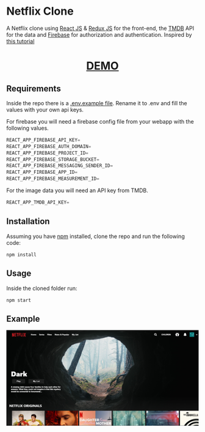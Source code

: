 # Netflix Clone

A Netflix clone using [React JS](https://reactjs.org) & [Redux JS](https://redux.js.org) for the front-end, the [TMDB](https://www.themoviedb.org) API for the data and [Firebase](https://firebase.google.com) for authorization and authentication. Inspired by [this tutorial](https://www.youtube.com/watch?v=XtMThy8QKqU)

<div align="center">
  <h1><a href="https://constantine.dev:8080/netflix"> DEMO </a></h1>
</div>

## Requirements

Inside the repo there is a [.env.example file](./netflix/.env.example). Rename it to .env and fill the values with your own api keys.

For firebase you will need a firebase config file from your webapp with the following values.

```javascript
REACT_APP_FIREBASE_API_KEY=
REACT_APP_FIREBASE_AUTH_DOMAIN=
REACT_APP_FIREBASE_PROJECT_ID=
REACT_APP_FIREBASE_STORAGE_BUCKET=
REACT_APP_FIREBASE_MESSAGING_SENDER_ID=
REACT_APP_FIREBASE_APP_ID=
REACT_APP_FIREBASE_MEASUREMENT_ID=
```

For the image data you will need an API key from TMDB.

```javascript
REACT_APP_TMDB_API_KEY=
```

## Installation

Assuming you have [npm](https://www.npmjs.com) installed, clone the repo and run the following code:

```
npm install
```

## Usage

Inside the cloned folder run:

```
npm start
```

## Example

<p align="center">
  <img src="img/img.png" /> 
</p>
